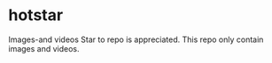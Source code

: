 # hotstar
Images-and videos
Star to repo is appreciated.
This repo only contain images and videos. 
